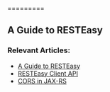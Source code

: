 =========

## A Guide to RESTEasy


### Relevant Articles:
- [A Guide to RESTEasy](http://www.baeldung.com/resteasy-tutorial)
- [RESTEasy Client API](http://www.baeldung.com/resteasy-client-tutorial)
- [CORS in JAX-RS](http://www.baeldung.com/cors-in-jax-rs)
